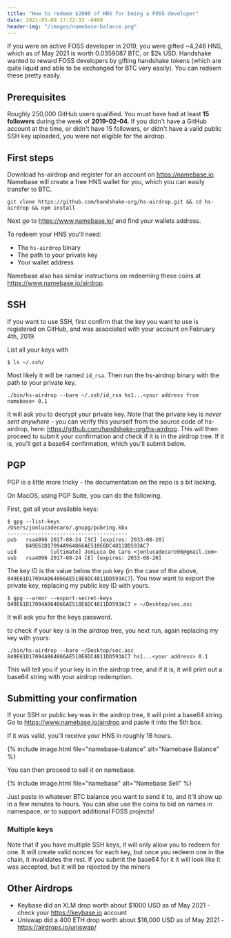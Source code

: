 ```yaml
---
title: "How to redeem $2000 of HNS for being a FOSS developer"
date: 2021-05-09 17:22:33 -0400
header-img: "/images/namebase-balance.png"
---
```


If you were an active FOSS developer in 2019, you were gifted \~4,246 HNS, which as of May 2021 is worth 0.0359087 BTC, or $2k USD. Handshake wanted to reward FOSS developers by gifting handshake tokens (which are quite liquid and able to be exchanged for BTC very easily). You can redeem these pretty easily.

## Prerequisites

Roughly 250,000 GitHub users qualified. You must have had at least **15 followers** during the week of **2019-02-04**. If you didn't have a GitHub account at the time, or didn't have 15 followers, or didn't have a valid public SSH key uploaded, you were not eligible for the airdrop.

## First steps

Download hs-airdrop and register for an account on https://namebase.io. Namebase will create a free HNS wallet for you, which you can easily transfer to BTC.

```
git clone https://github.com/handshake-org/hs-airdrop.git && cd hs-airdrop && npm install
```

Next go to https://www.namebase.io/ and find your wallets address. 

To redeem your HNS you'll need:

* The `hs-airdrop` binary
* The path to your private key
* Your wallet address

Namebase also has similar instructions on redeeming these coins at https://www.namebase.io/airdrop.

## SSH

If you want to use SSH, first confirm that the key you want to use is registered on GitHub, and was associated with your account on February 4th, 2019.

List all your keys with 

```
$ ls ~/.ssh/
```

Most likely it will be named `id_rsa`. Then run the hs-airdrop binary with the path to your private key. 

```
./bin/hs-airdrop --bare ~/.ssh/id_rsa hs1...<your address from namebase> 0.1
```

It will ask you to decrypt your private key. Note that the private key is *never sent anywhere* - you can verify this yourself from the source code of hs-airdrop, here: https://github.com/handshake-org/hs-airdrop. This will then proceed to submit your confirmation and check if it is in the airdrop tree. If it is, you'll get a base64 confirmation, which you'll submit below.

## PGP

PGP is a little more tricky - the documentation on the repo is a bit lacking. 

On MacOS, using PGP Suite, you can do the following.

First, get all your available keys:

```
$ gpg --list-keys
/Users/jonlucadecaro/.gnupg/pubring.kbx
---------------------------------------
pub   rsa4096 2017-08-24 [SC] [expires: 2033-08-20]
      849E61D17094A964866AE510E6DC4811DD593AC7
uid           [ultimate] JonLuca De Caro <jonlucadecaro96@gmail.com>
sub   rsa4096 2017-08-24 [E] [expires: 2033-08-20]
```

The key ID is the value below the `pub` key (in the case of the above, `849E61D17094A964866AE510E6DC4811DD593AC7`). You now want to export the private key, replacing my public key ID with yours.

```
$ gpg --armor --export-secret-keys 849E61D17094A964866AE510E6DC4811DD593AC7 > ~/Desktop/sec.asc
```

It will ask you for the keys password. 

to check if your key is in the airdrop tree, you next run, again replacing my key with yours:

```
./bin/hs-airdrop --bare ~/Desktop/sec.asc 849E61D17094A964866AE510E6DC4811DD593AC7 hs1...<your address> 0.1
```

This will tell you if your key is in the airdrop tree, and if it is, it will print out a base64 string with your airdrop redemption. 


## Submitting your confirmation

If your SSH or public key was in the airdrop tree, it will print a base64 string. Go to https://www.namebase.io/airdrop and paste it into the 5th box.

If it was valid, you'll receive your HNS in roughly 16 hours. 

{% include image.html file="namebase-balance" alt="Namebase Balance" %}

You can then proceed to sell it on namebase.

{% include image.html file="namebase" alt="Namebase Sell" %}

Just paste in whatever BTC balance you want to send it to, and it'll show up in a few minutes to hours. You can also use the coins to bid on names in namespace, or to support additional FOSS projects!

### Multiple keys

Note that if you have multiple SSH keys, it will only allow you to redeem for one. It will create valid nonces for each key, but once you redeem one in the chain, it invalidates the rest. If you submit the base64 for it it will look like it was accepted, but it will be rejected by the miners

## Other Airdrops

* Keybase did an XLM drop worth about $1000 USD as of May 2021 - check your https://keybase.io account
* Uniswap did a 400 ETH drop worth about $16,000 USD as of May 2021 - https://airdrops.io/uniswap/
